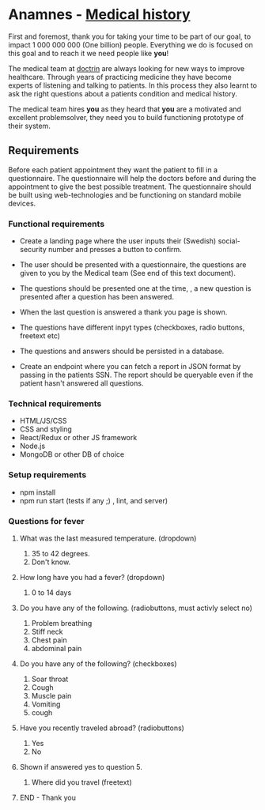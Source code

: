 # Anamnes - [Medical history](https://en.wikipedia.org/wiki/Medical_history)

First and foremost, thank you for taking your time to be part of our goal, to impact 1 000 000 000 (One billion) people. Everything we do is focused on this goal and to reach it we need people like __you__!

The medical team at [doctrin](http://doctrin.se/en/) are always looking for new ways to improve healthcare. Through years of practicing medicine they have become experts of listening and talking to patients. In this process they also learnt to ask the right questions about a patients condition and medical history.

The medical team hires __you__ as they heard that __you__ are a motivated and excellent problemsolver, they need you to build functioning prototype of their system.


## Requirements

Before each patient appointment they want the patient to fill in a questionnaire. The questionnaire will help the doctors before and during the appointment to give the best possible treatment. The questionnaire should be built using web-technologies and be functioning on standard mobile devices.


### Functional requirements

* Create a landing page where the user inputs their (Swedish) social-security number and presses a button to confirm.

* The user should be presented with a questionnaire, the questions are given to you by the Medical team (See end of this text document).

* The questions should be presented one at the time, , a new question is presented after a question has been answered.

* When the last question is answered a thank you page is shown.

* The questions have different inpyt types (checkboxes, radio buttons, freetext etc)

* The questions and answers should be persisted in a database.

* Create an endpoint where you can fetch a report in JSON format by passing in the patients SSN. The report should be queryable even if the patient hasn't answered all questions.

### Technical requirements
*  HTML/JS/CSS
*  CSS and styling
*  React/Redux or other JS framework
*  Node.js
*  MongoDB or other DB of choice

### Setup requirements

* npm install
* npm run start (tests if any ;) , lint, and server)

### Questions for fever
 
1.	What was the last measured temperature. (dropdown)
	1.	35 to 42 degrees.
	1.	Don't know.

2. How long have you had a fever? (dropdown)
	1. 0 to 14 days

3. Do you have any of the following. (radiobuttons, must activly select no)

	1. Problem breathing
	2. Stiff neck
	3. Chest pain
	4. abdominal pain

4. Do you have any of the following? (checkboxes)

	1. Soar throat
	2. Cough
	3. Muscle pain
	4. Vomiting
	5. cough

5. Have you recently traveled abroad? (radiobuttons)
	1. Yes
	2. No

6. Shown if answered yes to question 5.
	1. Where did you travel (freetext)

7. END - Thank you
